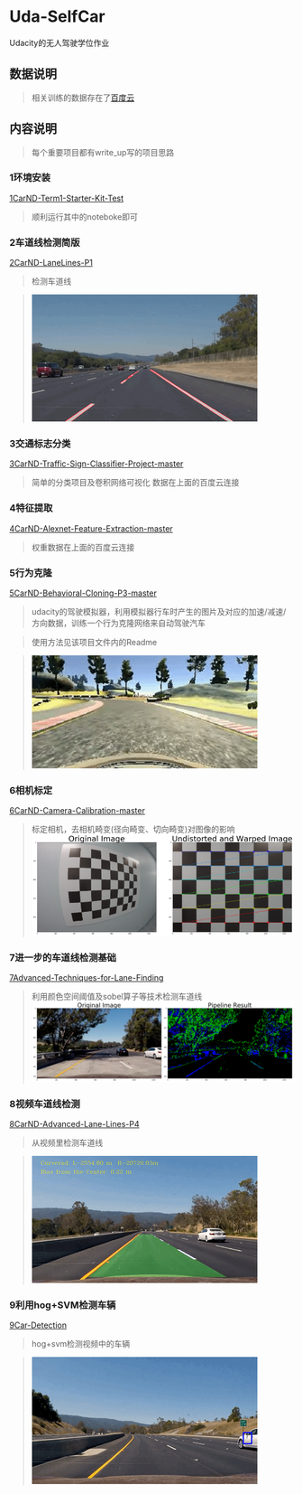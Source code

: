 # Uda-SelfCar
Udacity的无人驾驶学位作业


## 数据说明
> 相关训练的数据存在了[百度云](https://pan.baidu.com/s/1XoR_bguA779c9jQvEDNsqQ)


## 内容说明
> 每个重要项目都有write_up写的项目思路

### 1环境安装
[1CarND-Term1-Starter-Kit-Test](https://github.com/Parker-Lyu/Uda-SelfCar/tree/master/1CarND-Term1-Starter-Kit-Test) 
> 顺利运行其中的noteboke即可

### 2车道线检测简版
[2CarND-LaneLines-P1](https://github.com/Parker-Lyu/Uda-SelfCar/tree/master/2CarND-LaneLines-P1)
> 检测车道线

> ![](https://raw.githubusercontent.com/Parker-Lyu/Uda-SelfCar/master/2CarND-LaneLines-P1/show.gif)

### 3交通标志分类
[3CarND-Traffic-Sign-Classifier-Project-master](https://github.com/Parker-Lyu/Uda-SelfCar/tree/master/3CarND-Traffic-Sign-Classifier-Project-master)
> 简单的分类项目及卷积网络可视化
数据在上面的百度云连接

### 4特征提取
[4CarND-Alexnet-Feature-Extraction-master](https://github.com/Parker-Lyu/Uda-SelfCar/tree/master/4CarND-Alexnet-Feature-Extraction-master)
> 权重数据在上面的百度云连接

### 5行为克隆
[5CarND-Behavioral-Cloning-P3-master](https://github.com/Parker-Lyu/Uda-SelfCar/tree/master/5CarND-Behavioral-Cloning-P3-master)
> udacity的驾驶模拟器，利用模拟器行车时产生的图片及对应的加速/减速/方向数据，训练一个行为克隆网络来自动驾驶汽车

> 使用方法见该项目文件内的Readme

> ![](https://raw.githubusercontent.com/Parker-Lyu/Uda-SelfCar/master/5CarND-Behavioral-Cloning-P3-master/show.gif)

### 6相机标定
[6CarND-Camera-Calibration-master](https://github.com/Parker-Lyu/Uda-SelfCar/tree/master/6CarND-Camera-Calibration-master)
> 标定相机，去相机畸变(径向畸变、切向畸变)对图像的影响
> ![](https://raw.githubusercontent.com/Parker-Lyu/Uda-SelfCar/master/6CarND-Camera-Calibration-master/result.png)

### 7进一步的车道线检测基础
[7Advanced-Techniques-for-Lane-Finding](https://github.com/Parker-Lyu/Uda-SelfCar/tree/master/7Advanced-Techniques-for-Lane-Finding)
> 利用颜色空间阈值及sobel算子等技术检测车道线
> ![](https://raw.githubusercontent.com/Parker-Lyu/Uda-SelfCar/master/7Advanced-Techniques-for-Lane-Finding/show.png)

### 8视频车道线检测
[8CarND-Advanced-Lane-Lines-P4](https://github.com/Parker-Lyu/Uda-SelfCar/tree/master/8CarND-Advanced-Lane-Lines-P4)
> 从视频里检测车道线

>![](https://raw.githubusercontent.com/Parker-Lyu/Uda-SelfCar/master/8CarND-Advanced-Lane-Lines-P4/output_images/show.gif)


### 9利用hog+SVM检测车辆

[9Car-Detection](https://github.com/Parker-Lyu/Uda-SelfCar/tree/master/9Car-Detection)
> hog+svm检测视频中的车辆

>![](https://raw.githubusercontent.com/Parker-Lyu/Uda-SelfCar/master/9Car-Detection/show.gif)
